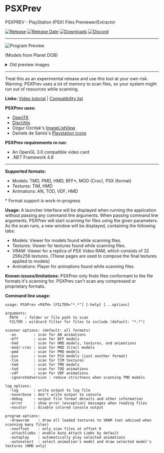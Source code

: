 # PSXPrev

PSXPREV - PlayStation (PSX) Files Previewer/Extractor

[![Release](https://img.shields.io/github/v/release/rickomax/PSXPrev
)](https://github.com/rickomax/psxprev/releases/latest)
[![Release Date](https://img.shields.io/github/release-date-pre/rickomax/PSXPrev)](https://github.com/rickomax/psxprev/releases/latest)
[![Downloads](https://img.shields.io/github/downloads/rickomax/PSXPrev/total
)](https://github.com/rickomax/psxprev/releases)
[![Discord](https://img.shields.io/discord/1126965151011184660.svg?style=flat&logo=discord&label=Discord&colorB=7389DC&link=https://discord.gg/Haan9wVdKB)](https://discord.gg/Haan9wVdKB)

---

![Program Preview][Preview Planet DOB DOB]

(Models from Planet DOB)

<details><summary>Old preview images</summary>

---
##### Alpha 0.9.8.4: Models from Planet DOB
![Program Preview][Preview Planet DOB cast]

---
##### Alpha 0.9.7.1: Models from PsyQ demo files
![Program Preview][Preview Space Shuttle]

</details>

<!-- Preview image markdown reference links -->
[Preview Space Shuttle]: <https://i.snipboard.io/hLlNy5.jpg>
[Preview Planet DOB cast]: <https://github.com/rickomax/psxprev/assets/12863984/3070bf42-33f1-42b1-b09f-48386390f397>
[Preview Planet DOB DOB]: <https://cdn.discordapp.com/attachments/1126965151694852179/1133838519312334948/image.png>

---

Treat this as an experimental release and use this tool at your own risk. Warning: PSXPrev uses a lot of memory to scan files, so your system might run out of resources while scanning.

**Links:** [Video tutorial](https://www.youtube.com/watch?v=hPDa8l3ZE6U) \| [Compatibility list](https://docs.google.com/spreadsheets/d/155pUzwl7CC14ssT0PJkaEA53CS1ijpOV04VitQCVBC4)

**PSXPrev uses:**
- [OpenTK](https://github.com/opentk/opentk)
- [DiscUtils](https://github.com/DiscUtils/DiscUtils)
- Ozgur Ozcitak's [ImageListView](https://github.com/oozcitak/imagelistview)
- Daniele de Santis's [Playstation Icons](http://www.danieledesantis.net/)

**PSXPrev requirements ro run:**
- An OpenGL 3.0 compatible video card
- .NET Framework 4.8

---

**Supported formats:**
- Models: TMD, PMD, HMD, BFF\*, MOD (Croc), PSX (format)
- Textures: TIM, HMD
- Animations: AN, TOD, VDF, HMD

\* Format support is work-in-progress

**Usage:**
A launcher interface will be displayed when running the application without passing any command line arguments.
When passing command line arguments, PSXPrev will start scanning for files using the given parameters.
As the scan runs, a new window will be displayed, containing the following tabs:
- Models: Viewer for models found while scanning files.
- Textures: Viewer for textures found while scanning files.
- VRAM: Viewer for a replica of PSX Video RAM, which consists of 32 256x256 textures. (These pages are used to compose the final textures applied to models)
- Animations: Player for animations found while scanning files.

**Known issues/limitations:**
PSXPrev only finds files conformant to the file formats it's scanning for. PSXPrev can't scan any compressed or proprietary formats.

**Command line usage:**
```
usage: PSXPrev <PATH> [FILTER="*.*"] [-help] [...options]

arguments:
  PATH   : folder or file path to scan
  FILTER : wildcard filter for files to include (default: "*.*")

scanner options: (default: all formats)
  -an        : scan for AN animations
  -bff       : scan for BFF models
  -hmd       : scan for HMD models, textures, and animations
  -mod/-croc : scan for MOD (Croc) models
  -pmd       : scan for PMD models
  -psx       : scan for PSX models (just another format)
  -tim       : scan for TIM textures
  -tmd       : scan for TMD models
  -tod       : scan for TOD animations
  -vdf       : scan for VDF animations
  -ignoretmdversion : reduce strictness when scanning TMD models

log options:
  -log       : write output to log file
  -noverbose : don't write output to console
  -debug     : output file format details and other information
  -error     : show error (exception) messages when reading files
  -nocolor   : disable colored console output

program options:
  -drawvram    : draw all loaded textures to VRAM (not advised when scanning many files)
  -nooffset    : only scan files at offset 0
  -attachlimbs : enable Auto Attach Limbs by default
  -autoplay    : automatically play selected animations
  -autoselect  : select animation's model and draw selected model's textures (HMD only)
```
